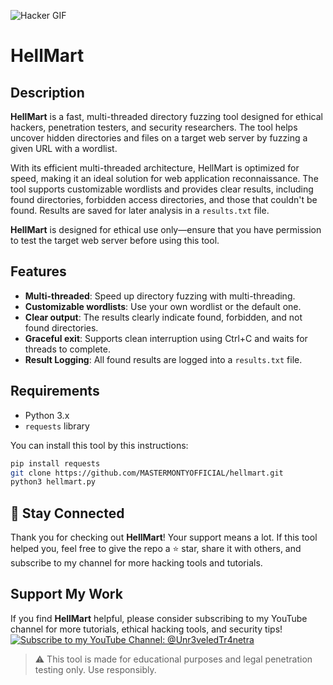 ![Hacker GIF](https://media.giphy.com/media/your-gif-url-here.gif)

# HellMart

## Description
**HellMart** is a fast, multi-threaded directory fuzzing tool designed for ethical hackers, penetration testers, and security researchers. The tool helps uncover hidden directories and files on a target web server by fuzzing a given URL with a wordlist.

With its efficient multi-threaded architecture, HellMart is optimized for speed, making it an ideal solution for web application reconnaissance. The tool supports customizable wordlists and provides clear results, including found directories, forbidden access directories, and those that couldn't be found. Results are saved for later analysis in a `results.txt` file.

**HellMart** is designed for ethical use only—ensure that you have permission to test the target web server before using this tool.

## Features
- **Multi-threaded**: Speed up directory fuzzing with multi-threading.
- **Customizable wordlists**: Use your own wordlist or the default one.
- **Clear output**: The results clearly indicate found, forbidden, and not found directories.
- **Graceful exit**: Supports clean interruption using Ctrl+C and waits for threads to complete.
- **Result Logging**: All found results are logged into a `results.txt` file.

## Requirements
- Python 3.x
- `requests` library

You can install this tool by this instructions:
```bash
pip install requests
git clone https://github.com/MASTERMONTYOFFICIAL/hellmart.git
python3 hellmart.py
```

## 🙌 Stay Connected

Thank you for checking out **HellMart**! Your support means a lot. If this tool helped you, feel free to give the repo a ⭐ star, share it with others, and subscribe to my channel for more hacking tools and tutorials.

## **Support My Work**
If you find **HellMart** helpful, please consider subscribing to my YouTube channel for more tutorials, ethical hacking tools, and security tips!
[![Subscribe to my YouTube Channel: @Unr3veledTr4netra](https://img.shields.io/badge/Subscribe-YouTube-red)](https://www.youtube.com/@Unr3veledTr4netra)

> ⚠️ This tool is made for educational purposes and legal penetration testing only. Use responsibly.






